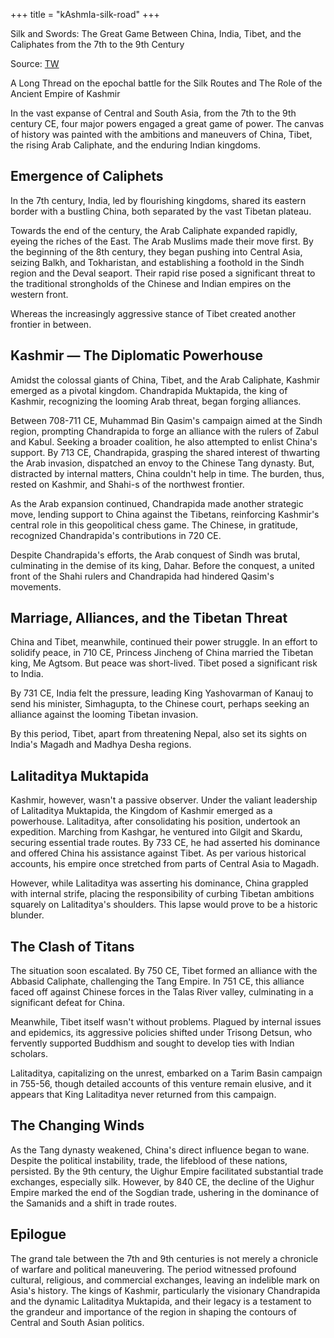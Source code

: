 +++
title = "kAshmIa-silk-road"
+++

Silk and Swords: The Great Game Between China, India, Tibet, and the Caliphates from the 7th to the 9th Century

Source: [TW](https://threadreaderapp.com/thread/1688804108218572800.html)

A Long Thread on the epochal battle for the Silk Routes and The Role of the Ancient Empire of Kashmir 

In the vast expanse of Central and South Asia, from the 7th to the 9th century CE, four major powers engaged a great game of power. The canvas of history was painted with the ambitions and maneuvers of China, Tibet, the rising Arab Caliphate, and the enduring Indian kingdoms.

## Emergence of Caliphets

In the 7th century, India, led by flourishing kingdoms, shared its eastern border with a bustling China, both separated by the vast Tibetan plateau.

Towards the end of the century, the Arab Caliphate expanded rapidly, eyeing the riches of the East. The Arab Muslims made their move first. By the beginning of the 8th century, they began pushing into Central Asia, seizing Balkh, and Tokharistan, and establishing a foothold in the Sindh region and the Deval seaport. Their rapid rise posed a significant threat to the traditional strongholds of the Chinese and Indian empires on the western front.

Whereas the increasingly aggressive stance of Tibet created another frontier in between.

## Kashmir — The Diplomatic Powerhouse

Amidst the colossal giants of China, Tibet, and the Arab Caliphate, Kashmir emerged as a pivotal kingdom. Chandrapida Muktapida, the king of Kashmir, recognizing the looming Arab threat, began forging alliances.

Between 708-711 CE, Muhammad Bin Qasim's campaign aimed at the Sindh region, prompting Chandrapida to forge an alliance with the rulers of Zabul and Kabul. Seeking a broader coalition, he also attempted to enlist China's support. By 713 CE, Chandrapida, grasping the shared interest of thwarting the Arab invasion, dispatched an envoy to the Chinese Tang dynasty. But, distracted by internal matters, China couldn't help in time. The burden, thus, rested on Kashmir, and Shahi-s of the northwest frontier.

As the Arab expansion continued, Chandrapida made another strategic move, lending support to China against the Tibetans, reinforcing Kashmir's central role in this geopolitical chess game. The Chinese, in gratitude, recognized Chandrapida's contributions in 720 CE.

Despite Chandrapida's efforts, the Arab conquest of Sindh was brutal, culminating in the demise of its king, Dahar. Before the conquest, a united front of the Shahi rulers and Chandrapida had hindered Qasim's movements.

## Marriage, Alliances, and the Tibetan Threat

China and Tibet, meanwhile, continued their power struggle. In an effort to solidify peace, in 710 CE, Princess Jincheng of China married the Tibetan king, Me Agtsom. But peace was short-lived. Tibet posed a significant risk to India. 

By 731 CE, India felt the pressure, leading King Yashovarman of Kanauj to send his minister, Simhagupta, to the Chinese court, perhaps seeking an alliance against the looming Tibetan invasion.

By this period, Tibet, apart from threatening Nepal, also set its sights on India's Magadh and Madhya Desha regions.

## Lalitaditya Muktapida

Kashmir, however, wasn't a passive observer. Under the valiant leadership of Lalitaditya Muktapida, the Kingdom of Kashmir emerged as a powerhouse. Lalitaditya, after consolidating his position, undertook an expedition. Marching from Kashgar, he ventured into Gilgit and Skardu, securing essential trade routes. By 733 CE, he had asserted his dominance and offered China his assistance against Tibet. As per various historical accounts, his empire once stretched from parts of Central Asia to Magadh.

However, while Lalitaditya was asserting his dominance, China grappled with internal strife, placing the responsibility of curbing Tibetan ambitions squarely on Lalitaditya's shoulders. This lapse would prove to be a historic blunder.

## The Clash of Titans

The situation soon escalated. By 750 CE, Tibet formed an alliance with the Abbasid Caliphate, challenging the Tang Empire. In 751 CE, this alliance faced off against Chinese forces in the Talas River valley, culminating in a significant defeat for China.

Meanwhile, Tibet itself wasn't without problems. Plagued by internal issues and epidemics, its aggressive policies shifted under Trisong Detsun, who fervently supported Buddhism and sought to develop ties with Indian scholars. 

Lalitaditya, capitalizing on the unrest, embarked on a Tarim Basin campaign in 755-56, though detailed accounts of this venture remain elusive, and it appears that King Lalitaditya never returned from this campaign.

## The Changing Winds

As the Tang dynasty weakened, China's direct influence began to wane. Despite the political instability, trade, the lifeblood of these nations, persisted. By the 9th century, the Uighur Empire facilitated substantial trade exchanges, especially silk. However, by 840 CE, the decline of the Uighur Empire marked the end of the Sogdian trade, ushering in the dominance of the Samanids and a shift in trade routes.

## Epilogue

The grand tale between the 7th and 9th centuries is not merely a chronicle of warfare and political maneuvering. The period witnessed profound cultural, religious, and commercial exchanges, leaving an indelible mark on Asia's history. The kings of Kashmir, particularly the visionary Chandrapida and the dynamic Lalitaditya Muktapida, and their legacy is a testament to the grandeur and importance of the region in shaping the contours of Central and South Asian politics.
